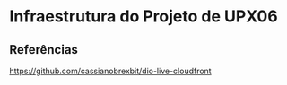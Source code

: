 # Infraestrutura do Projeto de UPX06 

## Referências

https://github.com/cassianobrexbit/dio-live-cloudfront
